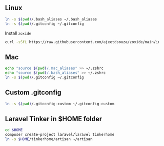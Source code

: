 ## Linux

```bash
ln -s $(pwd)/.bash_aliases ~/.bash_aliases
ln -s $(pwd)/.gitconfig ~/.gitconfig
```

Install `zoxide`

```bash
curl -sSfL https://raw.githubusercontent.com/ajeetdsouza/zoxide/main/install.sh | sh
```

## Mac

```bash
echo "source $(pwd)/.mac_aliases" >> ~/.zshrc
echo "source $(pwd)/.bash_aliases" >> ~/.zshrc
ln -s $(pwd)/.gitconfig ~/.gitconfig
```

## Custom .gitconfig

```bash
ln -s $(pwd)/.gitconfig-custom ~/.gitconfig-custom
```

## Laravel Tinker in $HOME folder

```bash
cd $HOME
composer create-project laravel/laravel tinkerhome
ln -s $HOME/tinkerhome/artisan ~/artisan
```
